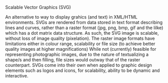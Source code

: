Scalable Vector Graphics (SVG)

An alternative to way to display grahics (and text) in XML/HTML environments. SVGs are rendered from data stored in text format describing lines and curves, rather than a raster format (jpg, png, bmp, gif and the lilke) which has a dot matrix data structure. As such, the SVG image is scalable, without loss of image quality (pixelation). The raster image formats have limitations either in colour range, scalability or file size (to achieve better quality images at higher magnifications) While not (currently) feasible for representing photographic images, due to the nature of textualizing a shape/s and then filling, file sizes would outway that of the raster counterpart. SVGs come into their own when applied to graphic design elements such as logos and icons, for scalability, ability to be dynamic and interactive.
